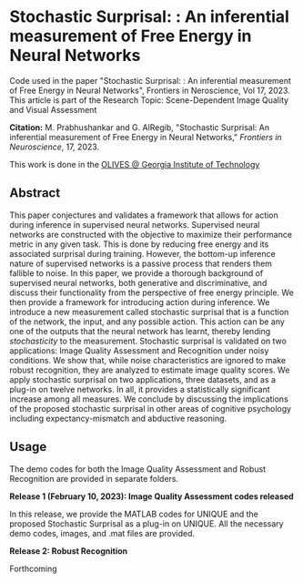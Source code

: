 # Stochastic Surprisal: : An inferential measurement of Free Energy in Neural Networks

Code used in the paper "Stochastic Surprisal: : An inferential measurement of Free Energy in Neural Networks", Frontiers in Neroscience, Vol 17, 2023. This article is part of the Research Topic: Scene-Dependent Image Quality and Visual Assessment

**Citation:** M. Prabhushankar and G. AlRegib, "Stochastic Surprisal: An inferential measurement of Free Energy in Neural Networks," *Frontiers in Neuroscience*, 17, 2023.

This work is done in the [OLIVES @ Georgia Institute of Technology](https://ghassanalregib.info/)

## Abstract

This paper conjectures and validates a framework that allows for action during inference in supervised neural networks. Supervised neural networks are constructed with the objective to maximize their performance metric in any given task. This is done by reducing free energy and its associated surprisal during training. However, the bottom-up inference nature of supervised networks is a passive process that renders them fallible to noise. In this paper, we provide a thorough background of supervised neural networks, both generative and discriminative, and discuss their functionality from the perspective of free energy principle. We then provide a framework for introducing action during inference. We introduce a new measurement called stochastic surprisal that is a function of the network, the input, and any possible action. This action can be any one of the outputs that the neural network has learnt, thereby lending *stochasticity* to the measurement. Stochastic surprisal is validated on two applications: Image Quality Assessment and Recognition under noisy conditions. We show that, while noise characteristics are ignored to make robust recognition, they are analyzed to estimate image quality scores. We apply stochastic surprisal on two applications, three datasets, and as a plug-in on twelve networks. In all, it provides a statistically significant increase among all measures. We conclude by discussing the implications of the proposed stochastic surprisal in other areas of cognitive psychology including expectancy-mismatch and abductive reasoning. 

## Usage

The demo codes for both the Image Quality Assessment and Robust Recognition are provided in separate folders.

**Release 1 (February 10, 2023): Image Quality Assessment codes released** 

In this release, we provide the MATLAB codes for UNIQUE and the proposed Stochastic Surprisal as a plug-in on UNIQUE. All the necessary demo codes, images, and .mat files are provided.

**Release 2: Robust Recognition** 

Forthcoming

